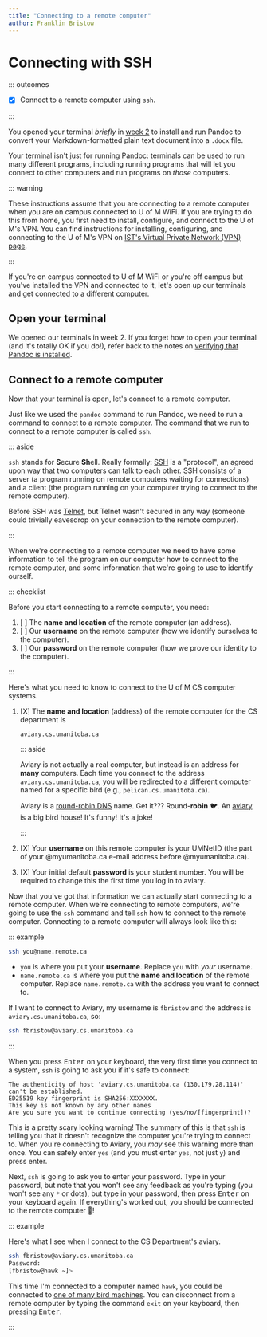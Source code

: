 ```yaml
---
title: "Connecting to a remote computer"
author: Franklin Bristow
---
```


Connecting with SSH
===================

::: outcomes

* [X] Connect to a remote computer using `ssh`.

:::

You opened your terminal *briefly* in [week 2] to install and run Pandoc to
convert your Markdown-formatted plain text document into a `.docx` file.

Your terminal isn't just for running Pandoc: terminals can be used to run many
different programs, including running programs that will let you connect to
other computers and run programs on *those* computers.

::: warning

These instructions assume that you are connecting to a remote computer when you
are on campus connected to U of M WiFi. If you are trying to do this from home,
you first need to install, configure, and connect to the U of M's VPN. You can
find instructions for installing, configuring, and connecting to the U of M's
VPN on [IST's Virtual Private Network (VPN) page].

:::

If you're on campus connected to U of M WiFi or you're off campus but you've
installed the VPN and connected to it, let's open up our terminals and get
connected to a different computer.

[week 2]: ../week02/lecture.html
[IST's Virtual Private Network (VPN) page]:
https://umanitoba.ca/computing/ist/connect/virtualpn.html

Open your terminal
------------------

We opened our terminals in week 2. If you forget how to open your terminal (and
it's totally OK if you do!), refer back to the notes on [verifying that Pandoc
is installed].

[verifying that Pandoc is installed]:
../week02/lecture.html#verifying-that-pandoc-is-installed

Connect to a remote computer
----------------------------

Now that your terminal is open, let's connect to a remote computer.

Just like we used the `pandoc` command to run Pandoc, we need to run a command
to connect to a remote computer. The command that we run to connect to a remote
computer is called `ssh`.

::: aside

`ssh` stands for **S**ecure **Sh**ell. Really formally: [SSH] is a "protocol",
an agreed upon way that two computers can talk to each other. SSH consists of a
server (a program running on remote computers waiting for connections) and a
client (the program running on your computer trying to connect to the remote
computer).

Before SSH was [Telnet], but Telnet wasn't secured in any way (someone could
trivially eavesdrop on your connection to the remote computer).

[SSH]: https://en.wikipedia.org/wiki/Secure_Shell
[Telnet]: https://en.wikipedia.org/wiki/Telnet

:::

When we're connecting to a remote computer we need to have some information to
tell the program on our computer how to connect to the remote computer, and some
information that we're going to use to identify ourself.

::: checklist

Before you start connecting to a remote computer, you need:

1. [ ] The **name and location** of the remote computer (an address).
2. [ ] Our **username** on the remote computer (how we identify ourselves to the
   computer).
3. [ ] Our **password** on the remote computer (how we prove our identity to the
   computer).

:::

Here's what you need to know to connect to the U of M CS computer systems.

1. [X] The **name and location** (address) of the remote computer for the CS
   department is

   ```
   aviary.cs.umanitoba.ca
   ```

   ::: aside
    
   Aviary is not actually a real computer, but instead is an address for
   **many** computers. Each time you connect to the address
   `aviary.cs.umanitoba.ca`, you will be redirected to a different computer
   named for a specific bird (e.g., `pelican.cs.umanitoba.ca`).

   Aviary is a [round-robin DNS] name. Get it??? Round-**robin** :bird:. An
   [aviary] is a big bird house! It's funny! It's a joke!

   [aviary]: https://en.wikipedia.org/wiki/Aviary
   [round-robin DNS]: https://en.wikipedia.org/wiki/Round-robin_DNS

   :::
2. [X] Your **username** on this remote computer is your UMNetID (the part of
   your @myumanitoba.ca e-mail address before @myumanitoba.ca).
3. [X] Your initial default **password** is your student number. You will be
   required to change this the first time you log in to aviary.

Now that you've got that information we can actually start connecting to a
remote computer. When we're connecting to remote computers, we're going to use
the `ssh` command and tell `ssh` how to connect to the remote computer. Connecting
to a remote computer will always look like this:

::: example

```bash
ssh you@name.remote.ca
```

* `you` is where you put your **username**. Replace `you` with *your* username.
* `name.remote.ca` is where you put the **name and location** of the remote
  computer. Replace `name.remote.ca` with the address you want to connect to.

If I want to connect to Aviary, my username is `fbristow` and the address is
`aviary.cs.umanitoba.ca`, so:

```bash
ssh fbristow@aviary.cs.umanitoba.ca
```

:::

When you press <kbd>Enter</kbd> on your keyboard, the very first time you
connect to a system, `ssh` is going to ask you if it's safe to connect:

```
The authenticity of host 'aviary.cs.umanitoba.ca (130.179.28.114)' can't be established.
ED25519 key fingerprint is SHA256:XXXXXXX.
This key is not known by any other names
Are you sure you want to continue connecting (yes/no/[fingerprint])?
```

This is a pretty scary looking warning! The summary of this is that `ssh` is
telling you that it doesn't recognize the computer you're trying to connect to.
When you're connecting to Aviary, you *may* see this warning more than once. You
can safely enter `yes` (and you must enter `yes`, not just `y`) and press enter.

Next, `ssh` is going to ask you to enter your password. Type in your password,
but note that you won't see any feedback as you're typing (you won't see any `*`
or dots), but type in your password, then press <kbd>Enter</kbd> on your
keyboard again. If everything's worked out, you should be connected to the
remote computer :tada:!

::: example

Here's what I see when I connect to the CS Department's aviary. 

```bash
ssh fbristow@aviary.cs.umanitoba.ca
Password: 
[fbristow@hawk ~]> 
```

This time I'm connected to a computer named `hawk`, you could be connected to
[one of many bird machines]. You can disconnect from a remote computer by typing
the command `exit` on your keyboard, then pressing <kbd>Enter</kbd>.


[one of many bird machines]:
https://linux-www.cs.umanitoba.ca/cgi-bin/man?machines

:::
